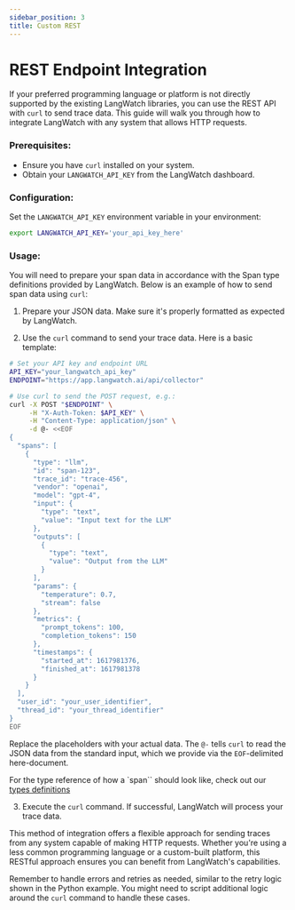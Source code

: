 ```yaml
---
sidebar_position: 3
title: Custom REST
---
```


# REST Endpoint Integration

If your preferred programming language or platform is not directly supported by the existing LangWatch libraries, you can use the REST API with `curl` to send trace data. This guide will walk you through how to integrate LangWatch with any system that allows HTTP requests.

### Prerequisites:

- Ensure you have `curl` installed on your system.
- Obtain your `LANGWATCH_API_KEY` from the LangWatch dashboard.

### Configuration:

Set the `LANGWATCH_API_KEY` environment variable in your environment:

```bash
export LANGWATCH_API_KEY='your_api_key_here'
```

### Usage:

You will need to prepare your span data in accordance with the Span type definitions provided by LangWatch. Below is an example of how to send span data using `curl`:

1. Prepare your JSON data. Make sure it's properly formatted as expected by LangWatch.

2. Use the `curl` command to send your trace data. Here is a basic template:

```bash
# Set your API key and endpoint URL
API_KEY="your_langwatch_api_key"
ENDPOINT="https://app.langwatch.ai/api/collector"

# Use curl to send the POST request, e.g.:
curl -X POST "$ENDPOINT" \
     -H "X-Auth-Token: $API_KEY" \
     -H "Content-Type: application/json" \
     -d @- <<EOF
{
  "spans": [
    {
      "type": "llm",
      "id": "span-123",
      "trace_id": "trace-456",
      "vendor": "openai",
      "model": "gpt-4",
      "input": {
        "type": "text",
        "value": "Input text for the LLM"
      },
      "outputs": [
        {
          "type": "text",
          "value": "Output from the LLM"
        }
      ],
      "params": {
        "temperature": 0.7,
        "stream": false
      },
      "metrics": {
        "prompt_tokens": 100,
        "completion_tokens": 150
      },
      "timestamps": {
        "started_at": 1617981376,
        "finished_at": 1617981378
      }
    }
  ],
  "user_id": "your_user_identifier",
  "thread_id": "your_thread_identifier"
}
EOF
```

Replace the placeholders with your actual data. The `@-` tells `curl` to read the JSON data from the standard input, which we provide via the `EOF`-delimited here-document.

<!-- TODO: replace with a sdk reference link for the type -->
For the type reference of how a `span`` should look like, check out our [types definitions](https://github.com/langwatch/langwatch/blob/main/python-sdk/langwatch/types.py#L73)

3. Execute the `curl` command. If successful, LangWatch will process your trace data.

This method of integration offers a flexible approach for sending traces from any system capable of making HTTP requests. Whether you're using a less common programming language or a custom-built platform, this RESTful approach ensures you can benefit from LangWatch's capabilities.

Remember to handle errors and retries as needed, similar to the retry logic shown in the Python example. You might need to script additional logic around the `curl` command to handle these cases.
